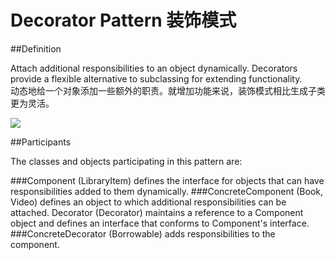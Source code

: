 # Decorator Pattern 装饰模式
##Definition

Attach additional responsibilities to an object dynamically. Decorators provide a flexible alternative to subclassing for extending functionality.
<br>动态地给一个对象添加一些额外的职责。就增加功能来说，装饰模式相比生成子类更为灵活。

![](https://github.com/QianMo/Unity-Design-Pattern/blob/master/UML_Picture/decorator.gif)


##Participants

The classes and objects participating in this pattern are:

###Component   (LibraryItem)
defines the interface for objects that can have responsibilities added to them dynamically.
###ConcreteComponent   (Book, Video)
defines an object to which additional responsibilities can be attached.
Decorator   (Decorator)
maintains a reference to a Component object and defines an interface that conforms to Component's interface.
###ConcreteDecorator   (Borrowable)
adds responsibilities to the component.

